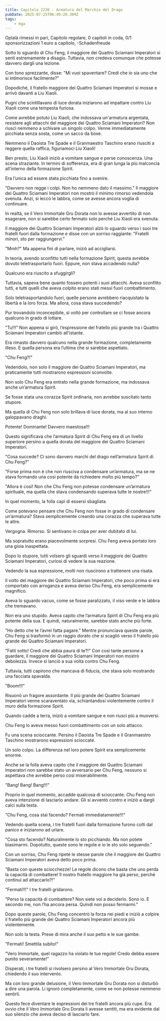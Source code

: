 ```yaml
---
title: Capitolo 2236 - Armatura del Marchio del Drago
pubDate: 2025-07-25T06:49:20.309Z
tags:
    - mga
---
```



Oplalà rimessi in pari,
Capitolo regolare,
0 capitoli in coda,
0/1 sponsorizzazioni 1 euro a capitolo,
-Schadenfreude


Sotto lo sguardo di Chu Feng, il maggiore dei Quattro Sciamani Imperatori si sentì estremamente a disagio. Tuttavia, non credeva comunque che potesse davvero dargli una lezione.


Con tono sprezzante, disse: "Mi vuoi spaventare? Credi che io sia uno che si intimorisce facilmente?"


Dopodiché, il fratello maggiore dei Quattro Sciamani Imperatori si mosse e arrivò davanti a Liu Xiaoli.


Pugni che scintillavano di luce dorata iniziarono ad impattare contro Liu Xiaoli come una tempesta furiosa.


Come avrebbe potuto Liu Xiaoli, che indossava un'armatura argentata, resistere agli attacchi del maggiore dei Quattro Sciamani Imperatori? Non riuscì nemmeno a schivare un singolo colpo. Venne immediatamente picchiata senza sosta, come un sacco da boxe.


Nemmeno il Daoista Tre Spade e il Granmaestro Taschino erano riusciti a reggere quella raffica, figuriamoci Liu Xiaoli!


Ben presto, Liu Xiaoli iniziò a vomitare sangue e perse conoscenza. Una scena straziante. In termini di sofferenza, era di gran lunga la più malconcia all’interno della formazione Spirit.


Era l’unica ad essere stata picchiata fino a svenire.


"Davvero non regge i colpi. Non ho nemmeno dato il massimo." Il maggiore dei Quattro Sciamani Imperatori non mostrò il minimo rimorso vedendola svenuta. Anzi, si leccò le labbra, come se avesse ancora voglia di continuare.


In realtà, se il Vero Immortale Gru Dorata non lo avesse avvertito di non esagerare, non si sarebbe certo fermato solo perché Liu Xiaoli era svenuta.


Il maggiore dei Quattro Sciamani Imperatori alzò lo sguardo verso i suoi tre fratelli fuori dalla formazione e disse con un sorriso raggiante: "Fratelli minori, sto per raggiungervi."


"Mmh?" Ma appena finì di parlare, iniziò ad accigliarsi.


In teoria, avendo sconfitto tutti nella formazione Spirit, questa avrebbe dovuto teletrasportarlo fuori. Eppure, non stava accadendo nulla?


Qualcuno era riuscito a sfuggirgli?


Tuttavia, sapeva bene quanto fossero potenti i suoi attacchi. Aveva sconfitto tutti, e tutti quelli che aveva colpito erano stati messi fuori combattimento.


Solo teletrasportandolo fuori, quelle persone avrebbero riacquistato la libertà e la loro forza. Ma allora, cosa stava succedendo?


Pur trovandolo inconcepibile, si voltò per controllare se ci fosse ancora qualcuno in grado di lottare.


"Tu!!!" Non appena si girò, l’espressione del fratello più grande tra i Quattro Sciamani Imperatori cambiò all’istante.


Era rimasto davvero qualcuno nella grande formazione, completamente illeso. E quella persona era l’ultima che si sarebbe aspettato.


"Chu Feng?!"


Vedendolo, non solo il maggiore dei Quattro Sciamani Imperatori, ma praticamente tutti mostrarono espressioni sconvolte.


Non solo Chu Feng era entrato nella grande formazione, ma indossava anche un’armatura Spirit.


Se fosse stata una corazza Spirit ordinaria, non avrebbe suscitato tanto stupore.


Ma quella di Chu Feng non solo brillava di luce dorata, ma al suo interno galoppavano draghi.


Potente! Dominante! Davvero maestosa!!!


Questo significava che l’armatura Spirit di Chu Feng era di un livello superiore persino a quella dorata del maggiore dei Quattro Sciamani Imperatori.


"Cosa succede? Ci sono davvero marchi del drago nell’armatura Spirit di Chu Feng?"


"Forse prima non è che non riusciva a condensare un’armatura, ma se ne stava formando una così potente da richiedere molto più tempo?"


"Allora è così! Non che Chu Feng non potesse condensare un’armatura spirituale, ma quella che stava condensando superava tutte le nostre!!!"


In quel momento, la folla capì di essersi sbagliata.


Come potevano pensare che Chu Feng non fosse in grado di condensare un’armatura? Stava semplicemente creando una corazza che superava tutte le altre.


Vergogna. Rimorso. Si sentivano in colpa per aver dubitato di lui. 


Ma sopratutto erano piacevolmente sorpresi. Chu Feng aveva portato loro una gioia inaspettata.


Dopo lo stupore, tutti volsero gli sguardi verso il maggiore dei Quattro Sciamani Imperatori, curiosi di vedere la sua reazione.


Vedendo la sua espressione, molti non riuscirono a trattenere una risata.


Il volto del maggiore dei Quattro Sciamani Imperatori, che poco prima si era comportato con arroganza e aveva deriso Chu Feng, era semplicemente magnifico.


Aveva lo sguardo vacuo, come se fosse paralizzato, il viso verde e le labbra che tremavano.


Non era uno stupido. Aveva capito che l’armatura Spirit di Chu Feng era più potente della sua. E quindi, naturalmente, sarebbe stato anche più forte.


"Ho detto che te l’avrei fatta pagare." Mentre pronunciava queste parole, Chu Feng si trasformò in un raggio dorato che si scagliò verso il fratello più grande dei Quattro Sciamani Imperatori.


"Fatti sotto! Credi che abbia paura di te?!" Con così tante persone a guardare, il maggiore dei Quattro Sciamani Imperatori non mostrò debolezza. Invece si lanciò a sua volta contro Chu Feng.


Tuttavia, tutti capirono che mancava di fiducia, che stava solo mostrando una facciata spavalda.


"Boom!!!"


Risuonò un fragore assordante. Il più grande dei Quattro Sciamani Imperatori venne scaraventato via, schiantandosi violentemente contro il muro della formazione Spirit.


Quando cadde a terra, iniziò a vomitare sangue e non riuscì più a muoversi.


Chu Feng lo aveva messo fuori combattimento con un solo attacco.


Fu una scena scioccante. Persino il Daoista Tre Spade e il Granmaestro Taschino mostrarono espressioni scioccate.


Un solo colpo. La differenza nel loro potere Spirit era semplicemente enorme.


Anche se la folla aveva capito che il maggiore dei Quattro Sciamani Imperatori non sarebbe stato un avversario per Chu Feng, nessuno si aspettava che avrebbe perso così miserabilmente.


"Bang! Bang! Bang!!!"


Proprio in quel momento, accadde qualcosa di scioccante. Chu Feng non aveva intenzione di lasciarlo andare. Gli si avventò contro e iniziò a dargli calci sulla testa.


"Chu Feng, cosa stai facendo? Fermati immediatamente!!!"


Vedendo quella scena, i tre fratelli fuori dalla formazione furono colti dal panico e iniziarono ad urlare.


"Cosa sto facendo? Naturalmente lo sto picchiando. Ma non potete biasimarmi. Dopotutto, queste sono le regole e io le sto solo seguendo."


Con un sorriso, Chu Feng ripeté le stesse parole che il maggiore dei Quattro Sciamani Imperatori aveva detto poco prima.


"Basta con queste sciocchezze! Le regole dicono che basta che uno perda la capacità di combattere! Il nostro fratello maggiore ha già perso, perché continui ad attaccarlo?!"


"Fermati!!!" I tre fratelli gridarono.


"Perso la capacità di combattere? Non siete voi a deciderlo. Sono io. E secondo me, non l’ha ancora persa. Quindi non posso fermarmi."


Dopo queste parole, Chu Feng concentrò la forza nei piedi e iniziò a colpire il fratello più grande dei Quattro Sciamani Imperatori ancora più violentemente.


Non solo la testa. Prese di mira anche il suo petto e le sue gambe.


"Fermati! Smettila subito!"


"Vero Immortale, quel ragazzo ha violato le tue regole! Credo debba essere punito severamente!"


Disperati, i tre fratelli si rivolsero persino al Vero Immortale Gru Dorata, chiedendo il suo intervento.


Ma con loro grande delusione, il Vero Immortale Gru Dorata non si disturbò a dire una parola. Li ignorò completamente, come se non potesse nemmeno sentirli.


Questo fece diventare le espressioni dei tre fratelli ancora più cupe. Era ovvio che il Vero Immortale Gru Dorata li avesse sentiti, ma era evidente dal suo silenzio che aveva deciso di lasciarlo fare.

